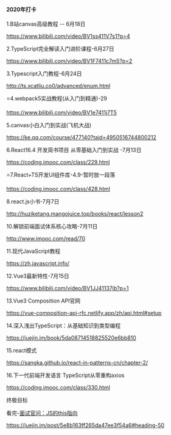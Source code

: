#### 2020年打卡

1.B站canvas高级教程 -- 6月18日

https://www.bilibili.com/video/BV1ss411V7s1?p=4

2.TypeScript完全解读入门进阶课程-6月27日

https://www.bilibili.com/video/BV1F7411c7m5?p=2

3.Typescript入门教程-6月24日

http://ts.xcatliu.co0/advanced/enum.html

⭐4.webpack5实战教程(从入门到精通)-29

https://www.bilibili.com/video/BV1e7411j7T5

5.canvas小白入门到实战(飞机大战)

https://ke.qq.com/course/477140?taid=4950516744800212

6.React16.4 开发简书项目 从零基础入门到实战 -7月13日

https://coding.imooc.com/class/229.html

⭐7.React+TS开发UI组件库-4.9-暂时放一段落

https://coding.imooc.com/class/428.html

8.react.js小书-7月7日

http://huziketang.mangojuice.top/books/react/lesson2

10.解锁前端面试体系核心攻略-7月11日

http://www.imooc.com/read/70

11.现代JavaScript教程

https://zh.javascript.info/

12.Vue3最新特性-7月15日

https://www.bilibili.com/video/BV1JJ41137jb?p=1

13.Vue3 Composition API官网

https://vue-composition-api-rfc.netlify.app/zh/api.html#setup

14.深入浅出TypeScript：从基础知识到类型编程

https://juejin.im/book/5da08714518825520e6bb810

15.react模式

https://sangka.github.io/react-in-patterns-cn/chapter-2/

16.下一代前端开发语言 TypeScript从零重构axios

https://coding.imooc.com/class/330.html















终极目标

看完-[面试官问：JS的this指向](https://juejin.im/post/5c0c87b35188252e8966c78a)

https://juejin.im/post/5e8b163ff265da47ee3f54a6#heading-50 